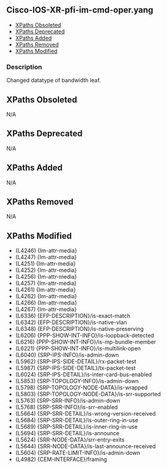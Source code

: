 ## Cisco-IOS-XR-pfi-im-cmd-oper.yang

- [XPaths Obsoleted](#xpaths-obsoleted)
- [XPaths Deprecated](#xpaths-deprecated)
- [XPaths Added](#xpaths-added)
- [XPaths Removed](#xpaths-removed)
- [XPaths Modified](#xpaths-modified)

### Description

Changed datatype of bandwidth leaf.

## XPaths Obsoleted

N/A

## XPaths Deprecated

N/A

## XPaths Added

N/A

## XPaths Removed

N/A

## XPaths Modified

- (L4246)	{Im-attr-media}
- (L4247)	{Im-attr-media}
- (L4251)	{Im-attr-media}
- (L4252)	{Im-attr-media}
- (L4256)	{Im-attr-media}
- (L4257)	{Im-attr-media}
- (L4261)	{Im-attr-media}
- (L4262)	{Im-attr-media}
- (L4266)	{Im-attr-media}
- (L4267)	{Im-attr-media}
- (L6336)	{EFP-DESCRIPTION}/is-exact-match
- (L6342)	{EFP-DESCRIPTION}/is-native-vlan
- (L6348)	{EFP-DESCRIPTION}/is-native-preserving
- (L6206)	{PPP-SHOW-INT-INFO}/is-loopback-detected
- (L6216)	{PPP-SHOW-INT-INFO}/is-mp-bundle-member
- (L6221)	{PPP-SHOW-INT-INFO}/is-multilink-open
- (L6040)	{SRP-IPS-INFO}/is-admin-down
- (L5962)	{SRP-IPS-SIDE-DETAIL}/rx-packet-test
- (L5987)	{SRP-IPS-SIDE-DETAIL}/tx-packet-test
- (L6024)	{SRP-IPS-DETAIL}/is-inter-card-bus-enabled
- (L5853)	{SRP-TOPOLOGY-INFO}/is-admin-down
- (L5798)	{SRP-TOPOLOGY-NODE-DATA}/is-wrapped
- (L5803)	{SRP-TOPOLOGY-NODE-DATA}/is-srr-supported
- (L5763)	{SRP-SRR-INFO}/is-admin-down
- (L5768)	{SRP-SRR-INFO}/is-srr-enabled
- (L5664)	{SRP-SRR-DETAIL}/is-wrong-version-received
- (L5684)	{SRP-SRR-DETAIL}/is-outer-ring-in-use
- (L5689)	{SRP-SRR-DETAIL}/is-inner-ring-in-use
- (L5694)	{SRP-SRR-DETAIL}/is-announce
- (L5624)	{SRR-NODE-DATA}/srr-entry-exits
- (L5644)	{SRR-NODE-DATA}/is-last-announce-received
- (L5604)	{SRP-RATE-LIMIT-INFO}/is-admin-down
- (L4982)	{CEM-INTERFACE}/framing

